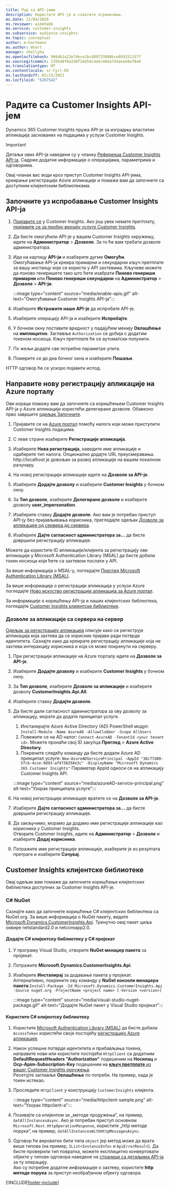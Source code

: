 ```yaml
---
title: Рад са API-јима
description: Користите API-је и схватите ограничења.
ms.date: 12/04/2020
ms.reviewer: wimohabb
ms.service: customer-insights
ms.subservice: audience-insights
ms.topic: conceptual
author: m-hartmann
ms.author: mhart
manager: shellyha
ms.openlocfilehash: 966db1a22e7dece1bcd89733880bce059151157f
ms.sourcegitcommit: 139548f8a2d0f24d54c4a6c404a743eeeb8ef8e0
ms.translationtype: HT
ms.contentlocale: sr-Cyrl-RS
ms.lasthandoff: 02/15/2021
ms.locfileid: "5267542"
---
```

# <a name="work-with-customer-insights-apis"></a>Радите са Customer Insights API-јем

Dynamics 365 Customer Insights пружа API-је за изградњу властитих апликација заснованих на подацима у услузи Customer Insights.

> [!IMPORTANT]
> Детаљи ових API-ја наведени су у чланку [Референца Customer Insights API-ја](https://developer.ci.ai.dynamics.com/api-details#api=CustomerInsights). Садрже додатне информације о операцијама, параметрима и одговорима.

Овај чланак вас води кроз приступ Customer Insights API-јима, креирање регистрације Azure апликације и помаже вам да започнете са доступним клијентским библиотекама.

## <a name="get-started-trying-the-customer-insights-apis"></a>Започните уз испробавање Customer Insights API-ја

1. [Пријавите се](https://home.ci.ai.dynamics.com) у Customer Insights. Ако још увек немате претплату, [пријавите се за пробну верзију услуге Customer Insights](https://aka.ms/tryci).

1. Да бисте омогућили API-је у вашем Customer Insights окружењу, идите на **Администратор** > **Дозволе**. За то ће вам требати дозволе администратора.

1. Иди на картицу **API-ји** и изаберите дугме **Омогући**.    
   Омогућавање API-ја креира примарни и секундарни кључ претплате за вашу инстанцу који се користи у API захтевима. Кључеве можете да поново генеришете тако што ћете изабрати **Поново генериши примарни** или **Поново генериши секундарни** на **Администратор** > **Дозволе** > **API-ји**.

   :::image type="content" source="media/enable-apis.gif" alt-text="Омогућавање Customer Insights API-ја":::

1. Изаберите **Истражите наше API-је** да испробате API-је.

1. Изаберите операцију API-ја и изаберите **Испробајте**.

1. У бочном окну поставите вредност у падајућем менију **Овлашћење** на **имплицитно**. Заглавље `Authorization` се добија с додатим токеном носиоца. Кључ претплате ће се аутоматски попунити.
  
1. По жељи додајте све потребне параметре упита.

1. Померите се до дна бочног окна и изаберите **Пошаљи**.

HTTP одговор ће се ускоро појавити испод.

## <a name="create-a-new-app-registration-in-the-azure-portal"></a>Направите нову регистрацију апликације на Azure порталу

Ови кораци помажу вам да започнете са коришћењем Customer Insights API-ја у Azure апликацији користећи делегиране дозволе. Обавезно прво завршите [одељак Започните](#get-started-trying-the-customer-insights-apis).

1. Пријавите се на [Azure портал](https://portal.azure.com) помоћу налога који може приступити Customer Insights подацима.

1. С леве стране изаберите **Регистрације апликација**.

1. Изаберите **Нова регистрација**, наведите име апликације и одаберите тип налога.
   Опционално додајте URL преусмеравања. http://localhost је довољан за развој апликације на вашем локалном рачунару.

1. На новој регистрацији апликације идите на **Дозволе за API-је**.

1. Изаберите **Додајте дозволу** и изаберите **Customer Insights** у бочном окну.

1. За **Тип дозволе**, изаберите **Делегиране дозволе** и изаберите дозволу **user_impersonation**.

1. Изаберите ставку **Додајте дозволе**. Ако вам је потребан приступ API-ју без пријављивања корисника, прегледајте одељак [Дозволе за апликације од сервера до сервера](#server-to-server-application-permissions).

1. Изаберите **Дајте сагласност администратора за...** да бисте довршили регистрацију апликације.

Можете да користите ID апликације/клијента за регистрацију ове апликације у Microsoft Authentication Library (MSAL) да бисте добили токен носиоца који ћете са захтевом послати у API.

За више информација о MSAL-у, погледајте [Преглед Microsoft Authentication Library (MSAL)](https://docs.microsoft.com/azure/active-directory/develop/msal-overview).

За више информација о регистрацији апликација у услузи Azure погледајте [Ново искуство регистрације апликација за Azure портал](https://docs.microsoft.com/azure/active-directory/develop/app-registration-portal-training-guide).

За информације о коришћењу API-ја и наших клијентских библиотека, погледајте [Customer Insights клијентске библиотеке](#customer-insights-client-libraries).

### <a name="server-to-server-application-permissions"></a>Дозволе за апликације са сервера на сервер

[Одељак за регистрацију апликација](#create-a-new-app-registration-in-the-azure-portal) описује како се региструје апликација која захтева да се корисник пријави ради потврде идентитета. Сазнајте како да креирате регистрацију апликације која не захтева интеракцију корисника и која се може покренути на серверу.

1. При регистрацији апликације на Azure порталу идите на **Дозволе за API-је**.

1. Изаберите **Додајте дозволу** и изаберите **Customer Insights** у бочном окну.

1. За **Тип дозволе**, изаберите **Дозволе за апликације** и изаберите дозволу **CustomerInsights.Api.All**.

1. Изаберите ставку **Додајте дозволе**.

1. Да бисте дали сагласност администратора за ову дозволу за апликацију, морате да додате принципал услуге.

   1. Инсталирајте Azure Active Directory (AD) PowerShell модул: `Install-Module -Name AzureAD -AllowClobber -Scope AllUsers`
   1. Повежите се на AD налог: `Connect-AzureAD -TenantId <your tenant id>`. Можете пронаћи свој ID закупца **Преглед** > **Azure Active Directory**.
   1. Покрените следећу команду да бисте додали Azure AD принципал услуге: `New-AzureADServicePrincipal -AppId "38c77d00-5fcb-4cce-9d93-af4738258e3c" -DisplayName "Microsoft Dynamics 365 Customer Insights"` Параметар AppId односи се на апликацију Customer Insights API.

   :::image type="content" source="media/azureAD-service-principal.png" alt-text="Узорак принципала услуге":::

1. На новој регистрацији апликације вратите се на **Дозволе за API-је**.

1. Изаберите **Дајте сагласност администратора за...** да бисте довршили регистрацију апликације.

1. Да закључимо, морамо да додамо име регистрације апликације као корисника у Customer Insights.    
   Отворите Customer Insights, идите на **Администратор** > **Дозволе** и изаберите **Додај корисника**.

1. Потражите име регистрације апликације, изаберите је из резултата претраге и изаберите **Сачувај**.

## <a name="customer-insights-client-libraries"></a>Customer Insights клијентске библиотеке

Овај одељак вам помаже да започнете коришћење клијентских библиотека доступних за Customer Insights API-је.

### <a name="c-nuget"></a>C# NuGet

Сазнајте како да започнете коришћење C# клијентских библиотека са NuGet.org. За више информација о NuGet пакету, видите [Microsoft.Dynamics.CustomerInsights.Api](https://www.nuget.org/packages/Microsoft.Dynamics.CustomerInsights.Api/). Тренутно овај пакет циља оквире netstandard2.0 и netcoreapp2.0.

#### <a name="add-the-c-client-library-to-a-c-project"></a>Додајте C# клијентску библиотеку у C# пројекат

1. У програму Visual Studio, отворите **NuGet менаџер пакета** за пројекат.

1. Потражите **Microsoft.Dynamics.CustomerInsights.Api**.

1. Изаберите **Инсталирај** за додавање пакета у пројекат.
   Алтернативно, покрените ову команду у **NuGet конзоли менаџера пакета**:`Install-Package -Id Microsoft.Dynamics.CustomerInsights.Api -Source nuget.org -ProjectName <project name> [-Version <version>]`

   :::image type="content" source="media/visual-studio-nuget-package.gif" alt-text="Додајте NuGet пакет у Visual Studio пројекат":::

#### <a name="use-the-c-client-library"></a>Користите C# клијентску библиотеку

1. Користите [Microsoft Authentication Library (MSAL)](https://docs.microsoft.com/azure/active-directory/develop/msal-overview) да бисте добили `AccessToken` користећи своје постојећу [регистрацију Azure апликације](#create-a-new-app-registration-in-the-azure-portal).

1. Након успешне потврде идентитета и прибављања токена, направите нови или користите постојећи `HttpClient` са додатним **DefaultRequestHeaders "Authorization"** подешеним на **Носилац<access token>** и **Ocp-Apim-Subscription-Key** подешеним на [**кључ претплате** из вашег Customer Insights окружења](#get-started-trying-the-customer-insights-apis).    
   Ресетујте заглавље **Овлашћење** по потреби. На пример, када је токен истекао.

1. Проследите `HttpClient` у конструкцију `CustomerInsights` клијента.

   :::image type="content" source="media/httpclient-sample.png" alt-text="Узорак httpclient-а":::

1. Позивајте са клијентом за „методе продужења“, на пример, `GetAllInstancesAsync`. Ако је потребан приступ основном `Microsoft.Rest.HttpOperationResponse`, користите „http методе порука“, на пример, `GetAllInstancesWithHttpMessagesAsync`.

1. Одговор ће вероватно бити типа `object` јер метод може да врати више типова (на пример, `IList<InstanceInfo>` и `ApiErrorResult`). Да бисте проверили тип повратка, можете експлицитно конвертовати објекте у типове одговора наведене на [страници са детаљима API-ја](https://developer.ci.ai.dynamics.com/api-details#api=CustomerInsights) за ту операцију.    
   Ако су потребне додатне информације о захтеву, користите **http методе порука** за приступ необрађеном објекту одговора.


[!INCLUDE[footer-include](../includes/footer-banner.md)]